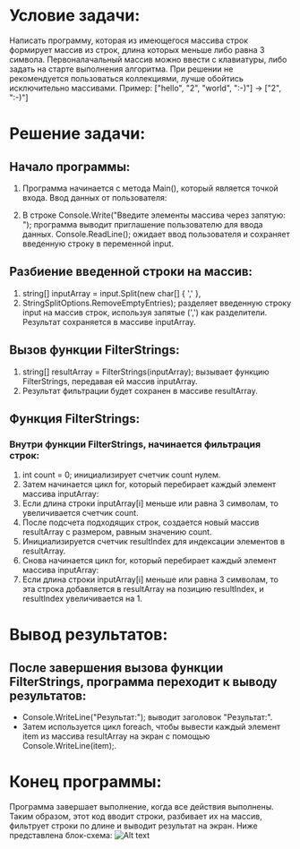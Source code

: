 # Условие задачи:
Написать программу, которая из имеющегося массива строк формирует массив из строк, длина которых меньше либо равна 3 символа. Первоналачальный массив можно ввести с клавиатуры, либо задать на старте выполнения алгоритма. При решении не рекомендуется пользоваться коллекциями, лучше обойтись исключительно массивами. Пример: ["hello", "2", "world", ":-)"] -> ["2", ":-)"]

# Решение задачи:
## Начало программы:

1. Программа начинается с метода Main(), который является точкой входа.
Ввод данных от пользователя:

2. В строке Console.Write("Введите элементы массива через запятую: "); программа выводит приглашение пользователю для ввода данных.
Console.ReadLine(); ожидает ввод пользователя и сохраняет введенную строку в переменной input.
## Разбиение введенной строки на массив:

1. string[] inputArray = input.Split(new char[] { ',' }, 
2. StringSplitOptions.RemoveEmptyEntries); разделяет введенную строку input на массив строк, используя запятые (',') как разделители. Результат сохраняется в массиве inputArray.
## Вызов функции FilterStrings:

1. string[] resultArray = FilterStrings(inputArray); вызывает функцию FilterStrings, передавая ей массив inputArray. 
2. Результат фильтрации будет сохранен в массиве resultArray.
## Функция FilterStrings:

### Внутри функции FilterStrings, начинается фильтрация строк:
1. int count = 0; инициализирует счетчик count нулем.
2. Затем начинается цикл for, который перебирает каждый элемент массива inputArray:
3. Если длина строки inputArray[i] меньше или равна 3 символам, то увеличивается счетчик count.
4. После подсчета подходящих строк, создается новый массив resultArray с размером, равным значению count.
5. Инициализируется счетчик resultIndex для индексации элементов в resultArray.
6. Снова начинается цикл for, который перебирает каждый элемент массива inputArray:
7. Если длина строки inputArray[i] меньше или равна 3 символам, то эта строка добавляется в resultArray на позицию resultIndex, и resultIndex увеличивается на 1.
# Вывод результатов:

## После завершения вызова функции FilterStrings, программа переходит к выводу результатов:
- Console.WriteLine("Результат:"); выводит заголовок "Результат:".
- Затем используется цикл foreach, чтобы вывести каждый элемент item из массива resultArray на экран с помощью Console.WriteLine(item);.
# Конец программы:

Программа завершает выполнение, когда все действия выполнены.
Таким образом, этот код вводит строки, разбивает их на массив, фильтрует строки по длине и выводит результат на экран.
Ниже представлена блок-схема:
![Alt text](<Блок схема.png>)